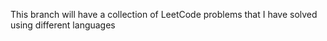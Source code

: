 This branch will have a collection of LeetCode problems that I have solved using different languages
